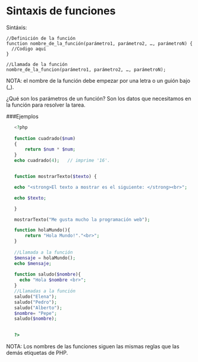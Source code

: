 # Sintaxis de funciones
Sintáxis:
```
//Definición de la función
function nombre_de_la_función(parámetro1, parámetro2, …, parámetroN) {
  //Codigo aquí
}

//Llamada de la función
nombre_de_la_funcion(parámetro1, parámetro2, …, parámetroN);

```
NOTA: el nombre de la función debe empezar por una letra o un guión bajo (_).

¿Qué son los parámetros de un función?
Son los datos que necesitamos en la función para resolver la tarea. 

###Ejemplos
 ```php
    <?php
    
    function cuadrado($num)
    {
        return $num * $num;
    }
    echo cuadrado(4);   // imprime '16'.


    function mostrarTexto($texto) {

    echo "<strong>El texto a mostrar es el siguiente: </strong><br>";

    echo $texto;

    }

    mostrarTexto("Me gusta mucho la programación web");

    function holaMundo(){
        return "Hola Mundo!"."<br>";
    }
    
    //Llamada a la función
    $mensaje = holaMundo();
    echo $mensaje;
    
    function saludo($nombre){
      echo "Hola $nombre <br>";
    }
    //Llamadas a la función
    saludo("Elena");
    saludo("Pedro");
    saludo("Alberto");
    $nombre= "Pepe";
    saludo($nombre);
    

    ?>

 ```
NOTA: Los nombres de las funciones siguen las mismas reglas que las demás etiquetas de PHP.
